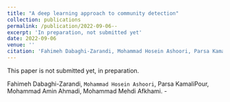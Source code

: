 ```yaml
---
title: "A deep learning approach to community detection"
collection: publications
permalink: /publication/2022-09-06--
excerpt: 'In preparation, not submitted yet'
date: 2022-09-06
venue: ''
citation: 'Fahimeh Dabaghi-Zarandi, Mohammad Hosein Ashoori, Parsa KamaliPour, Mohammad Amin Ahmadi, Mohammad Mehdi Afkhami. -'
---
```

This paper is not submitted yet, in preparation.

Fahimeh Dabaghi-Zarandi, `Mohammad Hosein Ashoori`, Parsa KamaliPour, Mohammad Amin Ahmadi, Mohammad Mehdi Afkhami.   -
